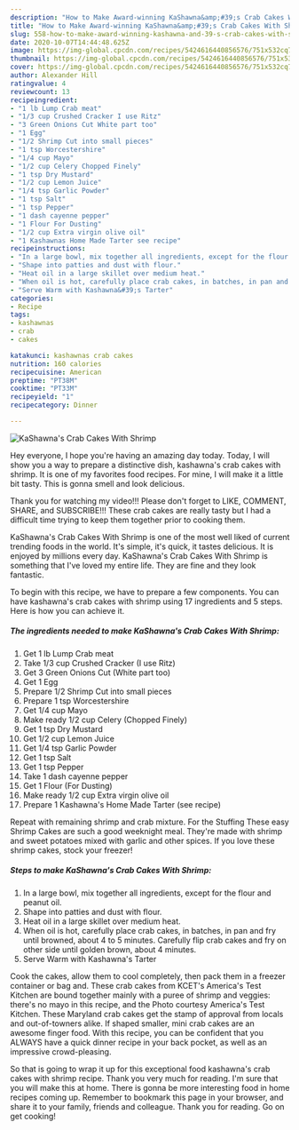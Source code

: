 ```yaml
---
description: "How to Make Award-winning KaShawna&amp;#39;s Crab Cakes With Shrimp"
title: "How to Make Award-winning KaShawna&amp;#39;s Crab Cakes With Shrimp"
slug: 558-how-to-make-award-winning-kashawna-and-39-s-crab-cakes-with-shrimp
date: 2020-10-07T14:44:48.625Z
image: https://img-global.cpcdn.com/recipes/5424616440856576/751x532cq70/kashawnas-crab-cakes-with-shrimp-recipe-main-photo.jpg
thumbnail: https://img-global.cpcdn.com/recipes/5424616440856576/751x532cq70/kashawnas-crab-cakes-with-shrimp-recipe-main-photo.jpg
cover: https://img-global.cpcdn.com/recipes/5424616440856576/751x532cq70/kashawnas-crab-cakes-with-shrimp-recipe-main-photo.jpg
author: Alexander Hill
ratingvalue: 4
reviewcount: 13
recipeingredient:
- "1 lb Lump Crab meat"
- "1/3 cup Crushed Cracker I use Ritz"
- "3 Green Onions Cut White part too"
- "1 Egg"
- "1/2 Shrimp Cut into small pieces"
- "1 tsp Worcestershire"
- "1/4 cup Mayo"
- "1/2 cup Celery Chopped Finely"
- "1 tsp Dry Mustard"
- "1/2 cup Lemon Juice"
- "1/4 tsp Garlic Powder"
- "1 tsp Salt"
- "1 tsp Pepper"
- "1 dash cayenne pepper"
- "1 Flour For Dusting"
- "1/2 cup Extra virgin olive oil"
- "1 Kashawnas Home Made Tarter see recipe"
recipeinstructions:
- "In a large bowl, mix together all ingredients, except for the flour and peanut oil."
- "Shape into patties and dust with flour."
- "Heat oil in a large skillet over medium heat."
- "When oil is hot, carefully place crab cakes, in batches, in pan and fry until browned, about 4 to 5 minutes. Carefully flip crab cakes and fry on other side until golden brown, about 4 minutes."
- "Serve Warm with Kashawna&#39;s Tarter"
categories:
- Recipe
tags:
- kashawnas
- crab
- cakes

katakunci: kashawnas crab cakes 
nutrition: 160 calories
recipecuisine: American
preptime: "PT38M"
cooktime: "PT33M"
recipeyield: "1"
recipecategory: Dinner

---
```



![KaShawna&#39;s Crab Cakes With Shrimp](https://img-global.cpcdn.com/recipes/5424616440856576/751x532cq70/kashawnas-crab-cakes-with-shrimp-recipe-main-photo.jpg)

Hey everyone, I hope you're having an amazing day today. Today, I will show you a way to prepare a distinctive dish, kashawna&#39;s crab cakes with shrimp. It is one of my favorites food recipes. For mine, I will make it a little bit tasty. This is gonna smell and look delicious.

Thank you for watching my video!!! Please don&#39;t forget to LIKE, COMMENT, SHARE, and SUBSCRIBE!!! These crab cakes are really tasty but I had a difficult time trying to keep them together prior to cooking them.

KaShawna&#39;s Crab Cakes With Shrimp is one of the most well liked of current trending foods in the world. It's simple, it's quick, it tastes delicious. It is enjoyed by millions every day. KaShawna&#39;s Crab Cakes With Shrimp is something that I've loved my entire life. They are fine and they look fantastic.


To begin with this recipe, we have to prepare a few components. You can have kashawna&#39;s crab cakes with shrimp using 17 ingredients and 5 steps. Here is how you can achieve it.

<!--inarticleads1-->

##### The ingredients needed to make KaShawna&#39;s Crab Cakes With Shrimp:

1. Get 1 lb Lump Crab meat
1. Take 1/3 cup Crushed Cracker (I use Ritz)
1. Get 3 Green Onions Cut (White part too)
1. Get 1 Egg
1. Prepare 1/2 Shrimp Cut into small pieces
1. Prepare 1 tsp Worcestershire
1. Get 1/4 cup Mayo
1. Make ready 1/2 cup Celery (Chopped Finely)
1. Get 1 tsp Dry Mustard
1. Get 1/2 cup Lemon Juice
1. Get 1/4 tsp Garlic Powder
1. Get 1 tsp Salt
1. Get 1 tsp Pepper
1. Take 1 dash cayenne pepper
1. Get 1 Flour (For Dusting)
1. Make ready 1/2 cup Extra virgin olive oil
1. Prepare 1 Kashawna&#39;s Home Made Tarter (see recipe)


Repeat with remaining shrimp and crab mixture. For the Stuffing These easy Shrimp Cakes are such a good weeknight meal. They&#39;re made with shrimp and sweet potatoes mixed with garlic and other spices. If you love these shrimp cakes, stock your freezer! 

<!--inarticleads2-->

##### Steps to make KaShawna&#39;s Crab Cakes With Shrimp:

1. In a large bowl, mix together all ingredients, except for the flour and peanut oil.
1. Shape into patties and dust with flour.
1. Heat oil in a large skillet over medium heat.
1. When oil is hot, carefully place crab cakes, in batches, in pan and fry until browned, about 4 to 5 minutes. Carefully flip crab cakes and fry on other side until golden brown, about 4 minutes.
1. Serve Warm with Kashawna&#39;s Tarter


Cook the cakes, allow them to cool completely, then pack them in a freezer container or bag and. These crab cakes from KCET&#39;s America&#39;s Test Kitchen are bound together mainly with a puree of shrimp and veggies: there&#39;s no mayo in this recipe, and the Photo courtesy America&#39;s Test Kitchen. These Maryland crab cakes get the stamp of approval from locals and out-of-towners alike. If shaped smaller, mini crab cakes are an awesome finger food. With this recipe, you can be confident that you ALWAYS have a quick dinner recipe in your back pocket, as well as an impressive crowd-pleasing. 

So that is going to wrap it up for this exceptional food kashawna&#39;s crab cakes with shrimp recipe. Thank you very much for reading. I'm sure that you will make this at home. There is gonna be more interesting food in home recipes coming up. Remember to bookmark this page in your browser, and share it to your family, friends and colleague. Thank you for reading. Go on get cooking!
